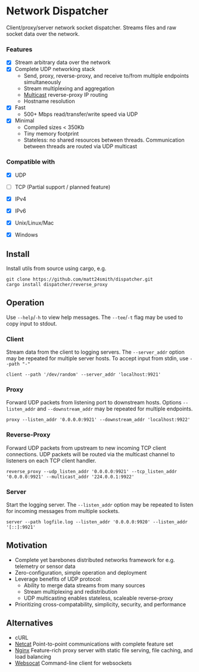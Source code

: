 # Network Dispatcher
Client/proxy/server network socket dispatcher. Streams files and raw socket 
data over the network.

### Features
- [X] Stream arbitrary data over the network
- [X] Complete UDP networking stack
  - Send, proxy, reverse-proxy, and receive to/from multiple endpoints simultaneously
  - Stream multiplexing and aggregation
  - [Multicast](https://en.wikipedia.org/wiki/Multicast) reverse-proxy IP routing
  - Hostname resolution
- [X] Fast
  - 500+ Mbps read/transfer/write speed via UDP
- [X] Minimal 
  - Compiled sizes < 350Kb
  - Tiny memory footprint
  - Stateless: no shared resources between threads. Communication between threads are routed via UDP multicast

### Compatible with
- [X] UDP
- [ ] TCP (Partial support / planned feature)
- [X] IPv4
- [X] IPv6
- [X] Unix/Linux/Mac
- [X] Windows


## Install
Install utils from source using cargo, e.g.
```
git clone https://github.com/matt24smith/dispatcher.git
cargo install dispatcher/reverse_proxy
```


## Operation
Use `--help`/`-h` to view help messages.
The `--tee`/`-t` flag may be used to copy input to stdout.

### Client

Stream data from the client to logging servers. The `--server_addr` option may 
be repeated for multiple server hosts. To accept input from stdin, use `--path "-"`

```
client --path '/dev/random' --server_addr 'localhost:9921'
```

### Proxy

Forward UDP packets from listening port to downstream hosts. 
Options `--listen_addr` and `--downstream_addr` may be repeated for multiple 
endpoints.

```
proxy --listen_addr '0.0.0.0:9921' --downstream_addr 'localhost:9922'
```

### Reverse-Proxy

Forward UDP packets from upstream to new incoming TCP client connections.
UDP packets will be routed via the multicast channel to listeners on each TCP 
client handler.

```
reverse_proxy --udp_listen_addr '0.0.0.0:9921' --tcp_listen_addr '0.0.0.0:9921' --multicast_addr '224.0.0.1:9922'
```

### Server

Start the logging server. The `--listen_addr` option may be repeated to listen 
for incoming messages from multiple sockets.

```
server --path logfile.log --listen_addr '0.0.0.0:9920' --listen_addr '[::]:9921'
```


## Motivation

- Complete yet barebones distributed networks framework for e.g. telemetry or sensor data
- Zero-configuration, simple operation and deployment
- Leverage benefits of UDP protocol:
  - Ability to merge data streams from many sources
  - Stream multiplexing and redistribution
  - UDP multicasting enables stateless, scaleable reverse-proxy
- Prioritizing cross-compatability, simplicity, security, and performance

## Alternatives

- cURL
- [Netcat](https://en.wikipedia.org/wiki/Netcat) Point-to-point communications with complete feature set 
- [Nginx](https://en.wikipedia.org/wiki/Nginx) Feature-rich proxy server with static file serving, file caching, and load balancing
- [Websocat](https://github.com/vi/websocat) Command-line client for websockets

